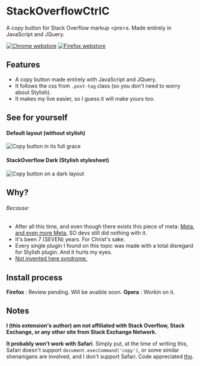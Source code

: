 

# StackOverflowCtrlC
A copy button for Stack Overflow markup &lt;pre>s. Made entirely in JavaScript and JQuery.

[![Chrome webstore](https://cloud.githubusercontent.com/assets/6691643/14452253/b283ca98-008d-11e6-86c7-4379f4ea02ce.png)](https://chrome.google.com/webstore/detail/stack-copy-button/dkejincbnheemdddmbiggcnlidffpedf)
[![Firefox webstore](https://cloud.githubusercontent.com/assets/6691643/14454078/ce0693bc-0098-11e6-9c9a-68d43dd4a989.png)](https://addons.mozilla.org/pl/firefox/addon/stack-copy-button/)

## Features
- A copy button made entirely with JavaScript and JQuery. 
- It follows the css from `.post-tag` class (so you don't need to worry about Stylish).
- It makes my live easier, so I guess it will make yours too. 

## See for yourself
#### Default layout (without stylish)
![Copy button in its full grace](https://cloud.githubusercontent.com/assets/6691643/14416175/67a02c7e-ffa7-11e5-87aa-0d4d6e8c3826.gif)
#### StackOverflow Dark (Stylish stylesheet) 
![Copy button on a dark layout](https://cloud.githubusercontent.com/assets/6691643/14444065/94f5c64c-0043-11e6-95a2-d015e3f0184f.gif)

## Why?
###### Because:
- After all this time, and even though there exists this piece of meta: [Meta](https://meta.stackexchange.com/questions/32625/shortcut-or-button-for-copying-posted-code-from-stack-overflow), [and even more Meta](https://meta.stackoverflow.com/questions/251883/select-all-copy-all-button-for-code), SO devs still did nothing with it. 
- It's been 7 (SEVEN) years. For Christ's sake.
- Every single plugin I found on this topic was made with a total disregard for Stylish plugin. And it hurts my eyes.
- [Not invented here syndrome.](https://en.wikipedia.org/wiki/Not_invented_here)

## Install process
**Firefox** : Review pending. Will be avaible soon.
**Opera**   : Workin on it.


## Notes
**I (this extension's author) am not affiliated with Stack Overflow, Stack Exchange, or any other site from Stack Exchange Network.**

**It probably won't work with Safari**. Simply put, at the time of writing this, Safari doesn't support `document.execCommand('copy')`, or some similar shenanigans are involved, and I don't support Safari. Code appreciated [tho](https://www.youtube.com/watch?v=_zbacoPpUSA).
